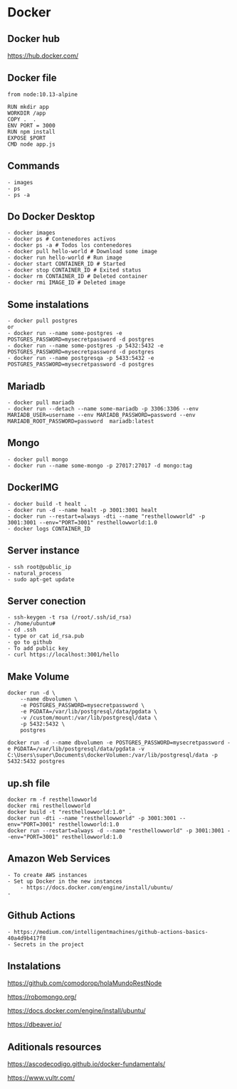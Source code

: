 # Docker

## Docker hub 

https://hub.docker.com/

## Docker file

```
from node:10.13-alpine

RUN mkdir app
WORKDIR /app
COPY .  .
ENV PORT = 3000
RUN npm install
EXPOSE $PORT
CMD node app.js
```

## Commands
    - images
    - ps
    - ps -a

## Do Docker Desktop
    - docker images 
    - docker ps # Contenedores activos
    - docker ps -a # Todos los contenedores
    - docker pull hello-world # Download some image
    - docker run hello-world # Run image
    - docker start CONTAINER_ID # Started
    - docker stop CONTAINER_ID # Exited status
    - docker rm CONTAINER_ID # Deleted container
    - docker rmi IMAGE_ID # Deleted image

## Some instalations
    - docker pull postgres
    or
    - docker run --name some-postgres -e POSTGRES_PASSWORD=mysecretpassword -d postgres
    - docker run --name some-postgres -p 5432:5432 -e POSTGRES_PASSWORD=mysecretpassword -d postgres
    - docker run --name postgresqa -p 5433:5432 -e POSTGRES_PASSWORD=mysecretpassword -d postgres

## Mariadb
    - docker pull mariadb
    - docker run --detach --name some-mariadb -p 3306:3306 --env MARIADB_USER=username --env MARIADB_PASSWORD=password --env MARIADB_ROOT_PASSWORD=password  mariadb:latest

## Mongo
    - docker pull mongo
    - docker run --name some-mongo -p 27017:27017 -d mongo:tag

## DockerIMG
    - docker build -t healt . 
    - docker run -d --name healt -p 3001:3001 healt
    - docker run --restart=always -dti --name "resthellowworld" -p 3001:3001 --env="PORT=3001" resthellowworld:1.0
    - docker logs CONTAINER_ID

## Server instance
    - ssh root@public_ip
    - natural_process
    - sudo apt-get update

## Server conection
    - ssh-keygen -t rsa (/root/.ssh/id_rsa)
    - /home/ubuntu#
    - cd .ssh
    - type or cat id_rsa.pub
    - go to github
    - To add public key
    - curl https://localhost:3001/hello

## Make Volume
```
docker run -d \
	--name dbvolumen \
	-e POSTGRES_PASSWORD=mysecretpassword \
	-e PGDATA=/var/lib/postgresql/data/pgdata \
	-v /custom/mount:/var/lib/postgresql/data \
	-p 5432:5432 \
	postgres
```

```
docker run -d --name dbvolumen -e POSTGRES_PASSWORD=mysecretpassword -e PGDATA=/var/lib/postgresql/data/pgdata -v C:\Users\super\Documents\dockerVolumen:/var/lib/postgresql/data -p 5432:5432 postgres
```

## up.sh file

```
docker rm -f resthellowworld
docker rmi resthellowworld
docker build -t "resthellowworld:1.0" .
docker run -dti --name "resthellowworld" -p 3001:3001 --env="PORT=3001" resthellowworld:1.0
docker run --restart=always -d --name "resthellowworld" -p 3001:3001 --env="PORT=3001" resthellowworld:1.0
``` 

## Amazon Web Services
    - To create AWS instances
    - Set up Docker in the new instances
        - https://docs.docker.com/engine/install/ubuntu/
    - 

## Github Actions
    - https://medium.com/intelligentmachines/github-actions-basics-40a4d9b417f8
    - Secrets in the project

## Instalations 

https://github.com/comodorop/holaMundoRestNode

https://robomongo.org/

https://docs.docker.com/engine/install/ubuntu/

https://dbeaver.io/

## Aditionals resources

https://ascodecodigo.github.io/docker-fundamentals/

https://www.vultr.com/

